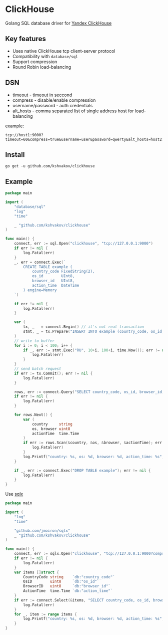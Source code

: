 # ClickHouse

Golang SQL database driver for [Yandex ClickHouse](https://clickhouse.yandex/)

## Key features

* Uses native ClickHouse tcp client-server protocol
* Compatibility with `database/sql`
* Support compression 
* Round Robin load-balancing

## DSN 

* timeout - timeout in seccond
* compress - disable/enable compression 
* username/password - auth credentials
* alt_hosts - comma separated list of single address host for load-balancing

example:
```
tcp://host1:9000?timeout=60&compress=true&username=user&password=qwerty&alt_hosts=host2:9000,host3:9000
```


## Install
```
go get -u github.com/kshvakov/clickhouse
```

## Example
```go 
package main

import (
	"database/sql"
	"log"
	"time"

	_ "github.com/kshvakov/clickhouse"
)

func main() {
	connect, err := sql.Open("clickhouse", "tcp://127.0.0.1:9000")
	if err != nil {
		log.Fatal(err)
	}
	_, err = connect.Exec(`
        CREATE TABLE example (
            country_code FixedString(2),
            os_id        UInt8,
            browser_id   UInt8,
            action_time  DateTime
        ) engine=Memory
    `)

	if err != nil {
		log.Fatal(err)
	}

	var (
		tx, _   = connect.Begin() // it's not real transaction
		stmt, _ = tx.Prepare("INSERT INTO example (country_code, os_id, browser_id, action_time) VALUES (?, ?, ?, ?)")
	)
	// write to buffer
	for i := 0; i < 100; i++ {
		if _, err := stmt.Exec("RU", 10+i, 100+i, time.Now()); err != nil {
			log.Fatal(err)
		}
	}
	// send batch request
	if err := tx.Commit(); err != nil {
		log.Fatal(err)
	}

	rows, err := connect.Query("SELECT country_code, os_id, browser_id, action_time FROM example")
	if err != nil {
		log.Fatal(err)
	}

	for rows.Next() {
		var (
			country     string
			os, browser uint8
			actionTime  time.Time
		)
		if err := rows.Scan(&country, &os, &browser, &actionTime); err != nil {
			log.Fatal(err)
		}
		log.Printf("country: %s, os: %d, browser: %d, action_time: %s", country, os, browser, actionTime)
	}

	if _, err := connect.Exec("DROP TABLE example"); err != nil {
		log.Fatal(err)
	}
}
```

Use [sqlx](https://github.com/jmoiron/sqlx)

```go
package main

import (
	"log"
	"time"

	"github.com/jmoiron/sqlx"
	_ "github.com/kshvakov/clickhouse"
)

func main() {
	connect, err := sqlx.Open("clickhouse", "tcp://127.0.0.1:9000?compress=true&debug=true")
	if err != nil {
		log.Fatal(err)
	}
	var items []struct {
		CountryCode string    `db:"country_code"`
		OsID        uint8     `db:"os_id"`
		BrowserID   uint8     `db:"browser_id"`
		ActionTime  time.Time `db:"action_time"`
	}
	if err := connect.Select(&items, "SELECT country_code, os_id, browser_id, action_time FROM example"); err != nil {
		log.Fatal(err)
	}
	for _, item := range items {
		log.Printf("country: %s, os: %d, browser: %d, action_time: %s", item.CountryCode, item.OsID, item.BrowserID, item.ActionTime)
	}
}
```